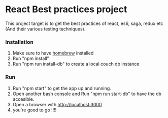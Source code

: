 # React Best practices project
This project target is to get the best practices of react, es6, saga, redux etc (And their various testing techniques).

### Installation

1.  Make sure to have [homebrew](http://brew.sh/) installed
2.  Run "npm install"
3.  Run "npm run install-db" to create a local couch db instance


### Run

1.  Run "npm start" to get the app up and running. 
2.  Open another bash console and Run "npm run start-db" to have the db accesible.
3.  Open a browser with  [http://localhost:3000](http://localhost:3000)
4.  you're good to go !!!!


